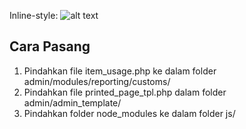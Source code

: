 Inline-style: 
![alt text](https://raw.githubusercontent.com/drajathasan/html2spreadsheet/master/preview.png "Preview")

## Cara Pasang

1. Pindahkan file item_usage.php ke dalam folder admin/modules/reporting/customs/
2. Pindahkan file printed_page_tpl.php dalam folder admin/admin_template/
3. Pindahkan folder node_modules ke dalam folder js/